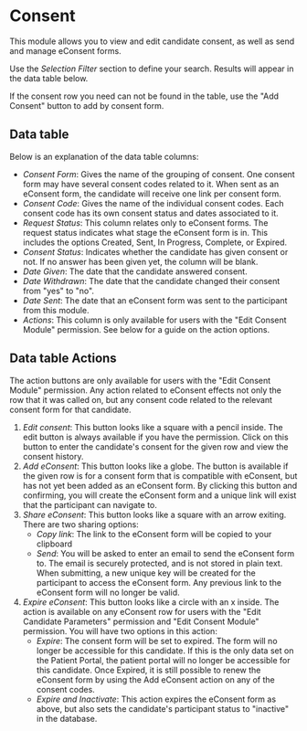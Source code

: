 # Consent

This module allows you to view and edit candidate consent, as well as send and manage eConsent forms. 

Use the *Selection Filter* section to define your search. Results will appear in the data table below. 

If the consent row you need can not be found in the table, use the "Add Consent" button to add by consent form.

## Data table

Below is an explanation of the data table columns:

- *Consent Form*: Gives the name of the grouping of consent. One consent form may have several consent codes related to it. When sent as an eConsent form, the candidate will receive one link per consent form.
- *Consent Code*: Gives the name of the individual consent codes. Each consent code has its own consent status and dates associated to it.
- *Request Status*: This column relates only to eConsent forms. The request status indicates what stage the eConsent form is in. This includes the options Created, Sent, In Progress, Complete, or Expired.
- *Consent Status*: Indicates whether the candidate has given consent or not. If no answer has been given yet, the column will be blank.
- *Date Given*: The date that the candidate answered consent.
- *Date Withdrawn*: The date that the candidate changed their consent from "yes" to "no".
- *Date Sent*: The date that an eConsent form was sent to the participant from this module.
- *Actions*: This column is only available for users with the "Edit Consent Module" permission. See below for a guide on the action options.

## Data table Actions

The action buttons are only available for users with the "Edit Consent Module" permission. Any action related to eConsent effects not only the row that it was called on, but any consent code related to the relevant consent form for that candidate.

1. *Edit consent*: This button looks like a square with a pencil inside. The edit button is always available if you have the permission. Click on this button to enter the candidate's consent for the given row and view the consent history.
2. *Add eConsent*: This button looks like a globe. The button is available if the given row is for a consent form that is compatible with eConsent, but has not yet been added as an eConsent form. By clicking this button and confirming, you will create the eConsent form and a unique link will exist that the participant can navigate to.
3. *Share eConsent*: This button looks like a square with an arrow exiting. There are two sharing options: 
	- *Copy link*: The link to the eConsent form will be copied to your clipboard
	- *Send*: You will be asked to enter an email to send the eConsent form to. The email is securely protected, and is not stored in plain text. When submitting, a new unique key will be created for the participant to access the eConsent form. Any previous link to the eConsent form will no longer be valid.
4. *Expire eConsent*: This button looks like a circle with an x inside. The action is available on any eConsent row for users with the "Edit Candidate Parameters" permission and "Edit Consent Module" permission. You will have two options in this action:
	- *Expire*: The consent form will be set to expired. The form will no longer be accessible for this candidate. If this is the only data set on the Patient Portal, the patient portal will no longer be accessible for this candidate. Once Expired, it is still possible to renew the eConsent form by using the Add eConsent action on any of the consent codes.
	- *Expire and Inactivate*: This action expires the eConsent form as above, but also sets the candidate's participant status to "inactive" in the database.
	